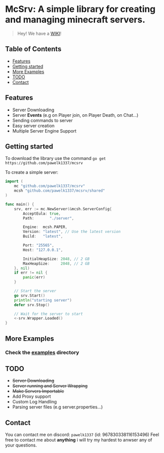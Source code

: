 # McSrv: A simple library for creating and managing minecraft servers.
> Hey! We have a [WIKI](https://github.com/pawelk1337/mcsrv/wiki)!

Table of Contents
---
* [Features](#features)
* [Getting started](#getting-started) 
* [More Examples](#more-examples) 
* [TODO](#todo) 
* [Contact](#contact) 

Features
---
 - Server Downloading
 - Server **Events** (e.g on Player join, on Player Death, on Chat...)
 - Sending commands to server
 - Easy server creation
 - Multiple Server Engine Support

Getting started
---
To download the library use the command
`go get https://github.com/pawelk1337/mcsrv`

To create a simple server:
```go
import (
    mc "github.com/pawelk1337/mcsrv"
    mcsh "github.com/pawelk1337/mcsrv/shared"
)

func main() {
    srv, err := mc.NewServer(&mcsh.ServerConfig{
		AcceptEula: true,
		Path:       "./server",

		Engine:  mcsh.PAPER,
		Version: "latest", // Use the latest version
		Build:   "latest",

		Port: "25565",
		Host: "127.0.0.1",

		InitialHeapSize: 2048, // 2 GB
		MaxHeapSize:     2048, // 2 GB
	}, nil)
    if err != nil {
		panic(err)
	}

    // Start the server
	go srv.Start()
	println("starting server")
	defer srv.Stop()

	// Wait for the server to start
	<-srv.Wrapper.Loaded()
}
```

More Examples
---
### Check the [examples](https://github.com/pawelk1337/mcsrv/tree/main/examples) directory

TODO
---
 - ~~Server Downloading~~
 - ~~Server running and Server Wrapping~~
 - ~~Make Servers Importable~~
 - Add Proxy support
 - Custom Log Handling
 - Parsing server files (e.g server.properties...)

Contact
---
You can contact me on discord: `pawelk1337` (id: 967830338116153496)
Feel free to contact me about **anything** i will try my hardest to anwser any of your questions.